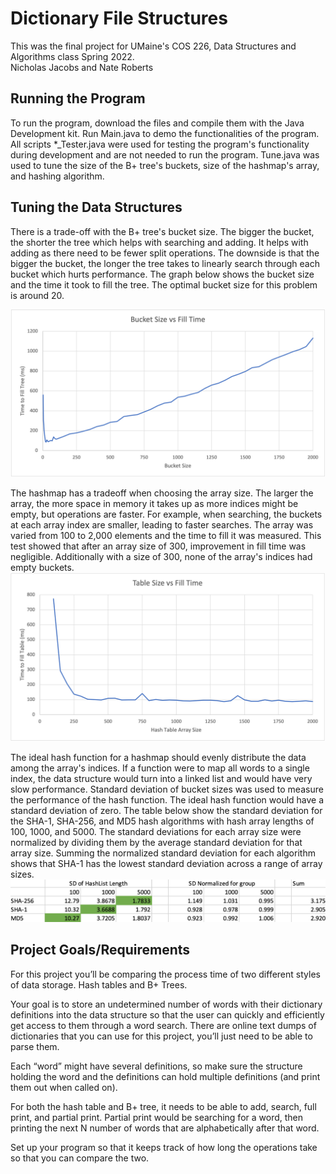 
# Dictionary File Structures

This was the final project for UMaine's COS 226, Data Structures and Algorithms class Spring 2022.<br />
Nicholas Jacobs and Nate Roberts

## Running the Program
To run the program, download the files and compile them with the Java Development kit.  Run Main.java to demo the functionalities of the program.  All scripts \*_Tester.java were used for testing the program's functionality during development and are not needed to run the program.  Tune.java was used to tune the size of the B+ tree's buckets, size of the hashmap's array, and hashing algorithm.


## Tuning the Data Structures
There is a trade-off with the B+ tree's bucket size.  The bigger the bucket, the shorter the tree which helps with searching and adding.  It helps with adding as there need to be fewer split operations. The downside is that the bigger the bucket, the longer the tree takes to linearly search through each bucket which hurts performance.  The graph below shows the bucket size and the time it took to fill the tree.  The optimal bucket size for this problem is around 20.


![Bucket Size vs Fill Time Graph](https://raw.githubusercontent.com/njacobs2019/DictionaryFileStructures/main/Other/BucketSize.png)


The hashmap has a tradeoff when choosing the array size.  The larger the array, the more space in memory it takes up as more indices might be empty, but operations are faster.  For example, when searching, the buckets at each array index are smaller, leading to faster searches.  The array was varied from 100 to 2,000 elements and the time to fill it was measured.  This test showed that after an array size of 300, improvement in fill time was negligible.  Additionally with a size of 300, none of the array's indices had empty buckets.
![Table Size vs Fill Time Graph](https://raw.githubusercontent.com/njacobs2019/DictionaryFileStructures/main/Other/TableSize.png)

The ideal hash function for a hashmap should evenly distribute the data among the array's indices.  If a function were to map all words to a single index, the data structure would turn into a linked list and would have very slow performance.  Standard deviation of bucket sizes was used to measure the performance of the hash function.  The ideal hash function would have a standard deviation of zero.  The table below show the standard deviation for the SHA-1, SHA-256, and MD5 hash algorithms with hash array lengths of 100, 1000, and 5000.  The standard deviations for each array size were normalized by dividing them by the average standard deviation for that array size. Summing the normalized standard deviation for each algorithm shows that SHA-1 has the lowest standard deviation across a range of array sizes.
![Chart of Hashing Algorithm Performance](https://raw.githubusercontent.com/njacobs2019/DictionaryFileStructures/main/Other/HashFunctionTune.png)



## Project Goals/Requirements
For this project you’ll be comparing the process time of two different styles of data storage. Hash tables and B+ Trees.

Your goal is to store an undetermined number of words with their dictionary definitions into the data structure so that the user can quickly and efficiently get access to them through a word search. There are online text dumps of dictionaries that you can use for this project, you’ll just
need to be able to parse them.

Each “word” might have several definitions, so make sure the structure holding the word and the definitions can hold multiple definitions (and print them out when called on).

For both the hash table and B+ tree, it needs to be able to add, search, full print, and partial print. Partial print would be searching for a word, then printing the next N number of words that are alphabetically after that word.

Set up your program so that it keeps track of how long the operations take so that you can compare the two.